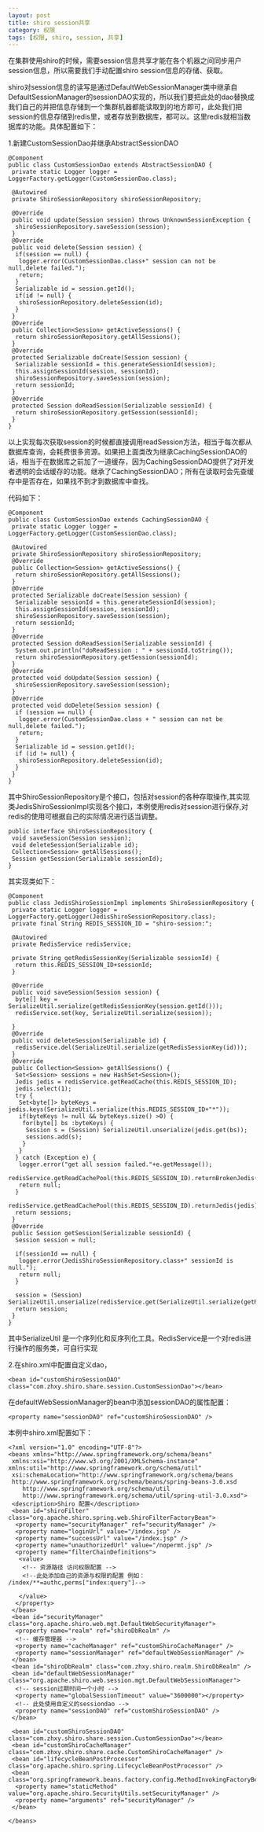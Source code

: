 ```yaml
---
layout: post
title: shiro session共享
category: 权限
tags: [权限, shiro, session, 共享]
---
```



在集群使用shiro的时候，需要session信息共享才能在各个机器之间同步用户session信息，所以需要我们手动配置shiro session信息的存储、获取。

shiro对session信息的读写是通过DefaultWebSessionManager类中继承自DefaultSessionManager的sessionDAO实现的，所以我们要把此处的dao替换成我们自己的并把信息存储到一个集群机器都能读取到的地方即可，此处我们把session的信息存储到redis里，或者存放到数据库，都可以。这里redis就相当数据库的功能。具体配置如下：

1.新建CustomSessionDao并继承AbstractSessionDAO

    @Component
    public class CustomSessionDao extends AbstractSessionDAO {
     private static Logger logger = LoggerFactory.getLogger(CustomSessionDao.class);
       
     @Autowired
     private ShiroSessionRepository shiroSessionRepository;
     
     @Override
     public void update(Session session) throws UnknownSessionException {
      shiroSessionRepository.saveSession(session);
     }
     @Override
     public void delete(Session session) {
      if(session == null) {
       logger.error(CustomSessionDao.class+" session can not be null,delete failed.");
       return;
      }
      Serializable id = session.getId();
      if(id != null) {
       shiroSessionRepository.deleteSession(id);
      }
     }
     @Override
     public Collection<Session> getActiveSessions() {
      return shiroSessionRepository.getAllSessions();
     }
     @Override
     protected Serializable doCreate(Session session) {
      Serializable sessionId = this.generateSessionId(session);
      this.assignSessionId(session, sessionId);
      shiroSessionRepository.saveSession(session);
      return sessionId;
     }
     @Override
     protected Session doReadSession(Serializable sessionId) {
      return shiroSessionRepository.getSession(sessionId);
     }
    }

  
  以上实现每次获取session的时候都直接调用readSession方法，相当于每次都从数据库查询，会耗费很多资源。如果把上面类改为继承CachingSessionDAO的话，相当于在数据库之前加了一道缓存，因为CachingSessionDAO提供了对开发者透明的会话缓存的功能。继承了CachingSessionDAO；所有在读取时会先查缓存中是否存在，如果找不到才到数据库中查找。

代码如下：


    @Component
    public class CustomSessionDao extends CachingSessionDAO {
     private static Logger logger = LoggerFactory.getLogger(CustomSessionDao.class);
       
     @Autowired
     private ShiroSessionRepository shiroSessionRepository;
     @Override
     public Collection<Session> getActiveSessions() {
      return shiroSessionRepository.getAllSessions();
     }
     @Override
     protected Serializable doCreate(Session session) {
      Serializable sessionId = this.generateSessionId(session);
      this.assignSessionId(session, sessionId);
      shiroSessionRepository.saveSession(session);
      return sessionId;
     }
     @Override
     protected Session doReadSession(Serializable sessionId) {
      System.out.println("doReadSession : " + sessionId.toString());
      return shiroSessionRepository.getSession(sessionId);
     }
     @Override
     protected void doUpdate(Session session) {
      shiroSessionRepository.saveSession(session);
     }
     @Override
     protected void doDelete(Session session) {
      if (session == null) {
       logger.error(CustomSessionDao.class + " session can not be null,delete failed.");
       return;
      }
      Serializable id = session.getId();
      if (id != null) {
       shiroSessionRepository.deleteSession(id);
      }
     }
    }


其中ShiroSessionRepository是个接口，包括对session的各种存取操作,其实现类JedisShiroSessionImpl实现各个接口，本例使用redis对session进行保存,对redis的使用可根据自己的实际情况进行适当调整。



    public interface ShiroSessionRepository {
     void saveSession(Session session);
     void deleteSession(Serializable id);
     Collection<Session> getAllSessions();
     Session getSession(Serializable sessionId);
    }

  其实现类如下：

   

    @Component
    public class JedisShiroSessionImpl implements ShiroSessionRepository {
     private static Logger logger = LoggerFactory.getLogger(JedisShiroSessionRepository.class);
     private final String REDIS_SESSION_ID = "shiro-session:";
     
     @Autowired
     private RedisService redisService;
     
     private String getRedisSessionKey(Serializable sessionId) {
      return this.REDIS_SESSION_ID+sessionId;
     }
     
     @Override
     public void saveSession(Session session) {
      byte[] key = SerializeUtil.serialize(getRedisSessionKey(session.getId()));
      redisService.set(key, SerializeUtil.serialize(session));
     
     }
     @Override
     public void deleteSession(Serializable id) {
      redisService.del(SerializeUtil.serialize(getRedisSessionKey(id)));
     }
     @Override
     public Collection<Session> getAllSessions() {
      Set<Session> sessions = new HashSet<Session>();
      Jedis jedis = redisService.getReadCache(this.REDIS_SESSION_ID);
      jedis.select(1);
      try {
       Set<byte[]> byteKeys = jedis.keys(SerializeUtil.serialize(this.REDIS_SESSION_ID+"*"));
       if(byteKeys != null && byteKeys.size() >0) {
        for(byte[] bs :byteKeys) {
         Session s = (Session) SerializeUtil.unserialize(jedis.get(bs));
         sessions.add(s);
        }
       }
      } catch (Exception e) {
       logger.error("get all session failed."+e.getMessage());
       redisService.getReadCachePool(this.REDIS_SESSION_ID).returnBrokenJedis(jedis);
       return null;
      }
      redisService.getReadCachePool(this.REDIS_SESSION_ID).returnJedis(jedis);
      return sessions;
     }
     @Override
     public Session getSession(Serializable sessionId) {
      Session session = null;
     
      if(sessionId == null) {
       logger.error(JedisShiroSessionRepository.class+" sessionId is null.");
       return null;
      }
     
      session = (Session) SerializeUtil.unserialize(redisService.get(SerializeUtil.serialize(getRedisSessionKey(sessionId))));
      return session;
     }
    }

其中SerializeUtil 是一个序列化和反序列化工具。RedisService是一个对redis进行操作的服务类，可自行实现

2.在shiro.xml中配置自定义dao，

    <bean id="customShiroSessionDAO" class="com.zhxy.shiro.share.session.CustomSessionDao"></bean>

在defaultWebSessionManager的bean中添加sessionDAO的属性配置：
    
    <property name="sessionDAO" ref="customShiroSessionDAO" />

本例中shiro.xml配置如下：

    <?xml version="1.0" encoding="UTF-8"?>
    <beans xmlns="http://www.springframework.org/schema/beans"
     xmlns:xsi="http://www.w3.org/2001/XMLSchema-instance" xmlns:util="http://www.springframework.org/schema/util"
     xsi:schemaLocation="http://www.springframework.org/schema/beans
     http://www.springframework.org/schema/beans/spring-beans-3.0.xsd
        http://www.springframework.org/schema/util
        http://www.springframework.org/schema/util/spring-util-3.0.xsd">
     <description>Shiro 配置</description>
     <bean id="shiroFilter" class="org.apache.shiro.spring.web.ShiroFilterFactoryBean">
      <property name="securityManager" ref="securityManager" />
      <property name="loginUrl" value="/index.jsp" />
      <property name="successUrl" value="/index.jsp" />
      <property name="unauthorizedUrl" value="/nopermt.jsp" />
      <property name="filterChainDefinitions">
       <value>
        <!-- 资源路径 访问权限配置 -->
        <!--此处添加自己的资源与权限的配置 例如： /index/**=authc,perms["index:query"]-->

       </value>
      </property>
     </bean>
     <bean id="securityManager" class="org.apache.shiro.web.mgt.DefaultWebSecurityManager">
      <property name="realm" ref="shiroDbRealm" />
      <!-- 缓存管理器 -->
      <property name="cacheManager" ref="customShiroCacheManager" />
      <property name="sessionManager" ref="defaultWebSessionManager" />
     </bean>
     <bean id="shiroDbRealm" class="com.zhxy.shiro.realm.ShiroDbRealm" />
     <bean id="defaultWebSessionManager" class="org.apache.shiro.web.session.mgt.DefaultWebSessionManager">
      <!-- session过期时间一个小时 -->
      <property name="globalSessionTimeout" value="3600000"></property>
      <!-- 此处使用自定义的sessiondao -->
      <property name="sessionDAO" ref="customShiroSessionDAO" />
     </bean>
     
     <bean id="customShiroSessionDAO" class="com.zhxy.shiro.share.session.CustomSessionDao"></bean>
     <bean id="customShiroCacheManager" class="com.zhxy.shiro.share.cache.CustomShiroCacheManager" />
     <bean id="lifecycleBeanPostProcessor" class="org.apache.shiro.spring.LifecycleBeanPostProcessor" />
     <bean class="org.springframework.beans.factory.config.MethodInvokingFactoryBean">
      <property name="staticMethod" value="org.apache.shiro.SecurityUtils.setSecurityManager" />
      <property name="arguments" ref="securityManager" />
     </bean>
     
    </beans>

